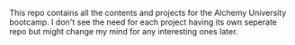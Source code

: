 This repo contains all the contents and projects for the Alchemy University bootcamp.
I don't see the need for each project having its own seperate repo but might change my mind for any interesting ones later.
